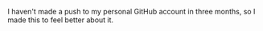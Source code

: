 I haven't made a push to my personal GitHub account in three months, so I made this to feel better about it.
